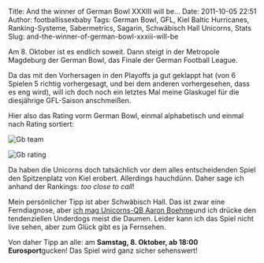 Title: And the winner of German Bowl XXXIII will be...
Date: 2011-10-05 22:51
Author: footballissexbaby
Tags: German Bowl, GFL, Kiel Baltic Hurricanes, Ranking-Systeme, Sabermetrics, Sagarin, Schwäbisch Hall Unicorns, Stats
Slug: and-the-winner-of-german-bowl-xxxiii-will-be

Am 8. Oktober ist es endlich soweit. Dann steigt in der Metropole
Magdeburg der German Bowl, das Finale der German Football League.

Da das mit den Vorhersagen in den Playoffs ja gut geklappt hat (von 6
Spielen 5 richtig vorhergesagt, und bei dem anderen vorhergesehen, dass
es eng wird), will ich doch noch ein letztes Mal meine Glaskugel für die
diesjährige GFL-Saison anschmeißen.

Hier also das Rating vorm German Bowl, einmal alphabetisch und einmal
nach Rating sortiert:

![Gb team][]

![Gb rating][]

Da haben die Unicorns doch tatsächlich vor dem alles entscheidenden
Spiel den Spitzenplatz von Kiel erobert. Allerdings hauchdünn. Daher
sage ich anhand der Rankings: *too close to call*!

Mein persönlicher Tipp ist aber Schwäbisch Hall. Das ist zwar eine
Ferndiagnose, aber [ich mag Unicorns-QB Aaron Boehme][]und ich drücke
den tendenziellen Underdogs meist die Daumen. Leider kann ich das Spiel
nicht live sehen, aber zum Glück gibt es ja Fernsehen.

Von daher Tipp an alle: am **Samstag, 8. Oktober, ab 18:00
Eurosport**gucken! Das Spiel wird ganz sicher sehenswert!

 

  [Gb team]: http://footballissexbaby.de/wp-content/uploads/2011/10/gb_team.png
    "gb_team.png"
  [Gb rating]: http://footballissexbaby.de/wp-content/uploads/2011/10/gb_rating.png
    "gb_rating.png"
  [ich mag Unicorns-QB Aaron Boehme]: https://footballissexbaby.wordpress.com/2011/06/21/aaron-boehme-ein-geschenk-fur-die-gfl/
